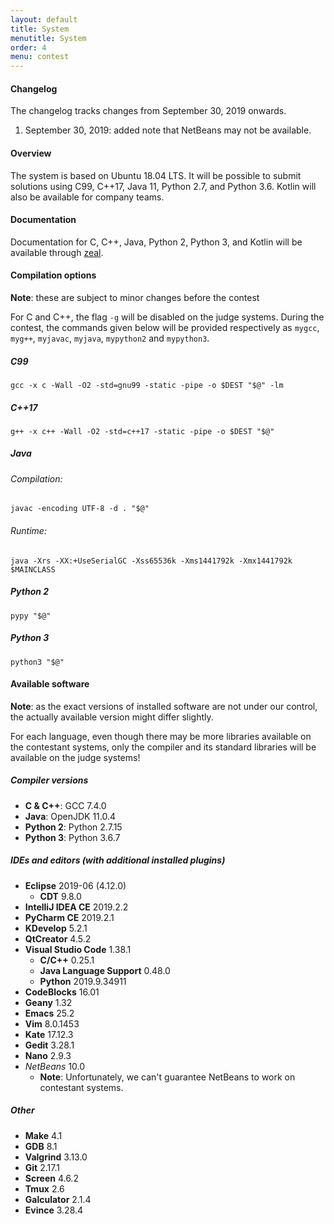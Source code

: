 ```yaml
---
layout: default
title: System
menutitle: System
order: 4
menu: contest
---
```


#### Changelog

The changelog tracks changes from September 30, 2019 onwards.

1. September 30, 2019: added note that NetBeans may not be available.

#### Overview

The system is based on Ubuntu 18.04 LTS.
It will be possible to submit solutions using C99, C++17, Java 11, Python 2.7, and Python 3.6.
Kotlin will also be available for company teams.

#### Documentation
Documentation for C, C++, Java, Python 2, Python 3, and Kotlin will be available through [zeal](https://zealdocs.org/).

#### Compilation options
**Note**: these are subject to minor changes before the contest

For C and C++, the flag `-g` will be disabled on the judge systems.
During the contest, the commands given below will be provided respectively as `mygcc`, `myg++`, `myjavac`, `myjava`, `mypython2` and `mypython3`.

##### C99
```
gcc -x c -Wall -O2 -std=gnu99 -static -pipe -o $DEST "$@" -lm
```

##### C++17
```
g++ -x c++ -Wall -O2 -std=c++17 -static -pipe -o $DEST "$@"
```

##### Java

###### Compilation:
````
javac -encoding UTF-8 -d . "$@"
````

###### Runtime:
````
java -Xrs -XX:+UseSerialGC -Xss65536k -Xms1441792k -Xmx1441792k $MAINCLASS
````

##### Python 2
````
pypy "$@"
````

##### Python 3
```
python3 "$@"
```

#### Available software
**Note**: as the exact versions of installed software are not under our control, the actually available version might differ slightly.

For each language, even though there may be more libraries available on the contestant systems,
only the compiler and its standard libraries will be available on the judge systems!

##### Compiler versions
* **C & C++**: GCC 7.4.0
* **Java**: OpenJDK 11.0.4
* **Python 2**: Python 2.7.15
* **Python 3**: Python 3.6.7

##### IDEs and editors (with additional installed plugins)
* **Eclipse** 2019-06 (4.12.0)
    * **CDT** 9.8.0
* **IntelliJ IDEA CE** 2019.2.2
* **PyCharm CE** 2019.2.1
* **KDevelop** 5.2.1
* **QtCreator** 4.5.2
* **Visual Studio Code** 1.38.1
    * **C/C++** 0.25.1
    * **Java Language Support** 0.48.0
    * **Python** 2019.9.34911
* **CodeBlocks** 16.01
* **Geany** 1.32
* **Emacs** 25.2
* **Vim** 8.0.1453
* **Kate** 17.12.3
* **Gedit** 3.28.1
* **Nano** 2.9.3
* *NetBeans* 10.0
    * **Note**: Unfortunately, we can't guarantee NetBeans to work on contestant systems.

##### Other
* **Make** 4.1
* **GDB** 8.1
* **Valgrind** 3.13.0
* **Git** 2.17.1
* **Screen** 4.6.2
* **Tmux** 2.6
* **Galculator** 2.1.4
* **Evince** 3.28.4
